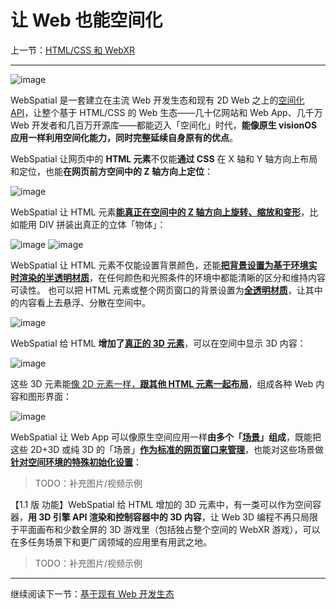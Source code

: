 
# 让 Web 也能空间化

上一节：[HTML/CSS 和 WebXR](html-css-and-webxr.md)

---

![image]()

WebSpatial 是一套建立在主流 Web 开发生态和现有 2D Web 之上的[空间化 API]()，让整个基于 HTML/CSS 的 Web 生态——几十亿网站和 Web App、几千万 Web 开发者和几百万开源库——都能迈入「空间化」时代，**能像原生 visionOS 应用一样利用空间化能力，同时完整延续自身原有的优点**。

WebSpatial 让网页中的 **HTML 元素**不仅能**通过 CSS** 在 X 轴和 Y 轴方向上布局和定位，也能**在网页前方空间中的 Z 轴方向上定位**：

![image]()

WebSpatial 让 HTML 元素[**能真正在空间中的 Z 轴方向上旋转、缩放和变形**]()，比如能用 DIV 拼装出真正的立体「物体」：

![image]()
![image]()

WebSpatial 让 HTML 元素不仅能设置背景颜色，还能[**把背景设置为基于环境实时渲染的半透明材质**]()，在任何颜色和光照条件的环境中都能清晰的区分和维持内容可读性。
也可以把 HTML 元素或整个网页窗口的背景设置为[**全透明材质**]()，让其中的内容看上去悬浮、分散在空间中。

![image]()

WebSpatial 给 HTML **增加了[真正的 3D 元素]()**，可以在空间中显示 3D 内容：

![image]()

这些 3D 元素能[像 2D 元素一样，**跟其他 HTML 元素一起布局**]()，组成各种 Web 内容和图形界面：

![image]()

WebSpatial 让 Web App 可以像原生空间应用一样**由多个「[场景]()」组成**，既能把这些 2D+3D 或纯 3D 的「场景」[**作为标准的网页窗口来管理**]()，也能对这些场景做[**针对空间环境的特殊初始化设置**]()：

> TODO：补充图片/视频示例

【1.1 版 功能】WebSpatial 给 HTML 增加的 3D 元素中，有一类可以作为空间容器，**用 3D 引擎 API 渲染和控制容器中的 3D 内容**，让 Web 3D 编程不再只局限于平面画布和少数全屏的 3D 游戏里（包括独占整个空间的 WebXR 游戏），可以在多任务场景下和更广阔领域的应用里有用武之地。

> TODO：补充图片/视频示例


---

继续阅读下一节：[基于现有 Web 开发生态](built-on-the-existing-web-ecosystem.md)

